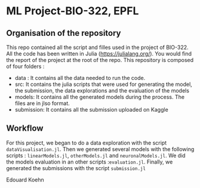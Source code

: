 # ML Project-BIO-322, EPFL

## Organisation of the repository
This repo contained all the script and filles used in the project of BIO-322. All the code has been written in Julia (https://julialang.org/). You would find the report of the project at the root of the repo. This repository is composed of four folders : 
- data : 
It contains all the data needed to run the code. 
- src:
It contains the julia scripts that were used for generating the model, the submission, the data explorations and the evaluation of the models
- models: 
It contains all the generated models during the process. The files are in jlso format.
- submission:
It contains all the submission uploaded on Kaggle

## Workflow
For this project, we began to do a data exploration with the script `dataVisualisation.jl`. Then we generated several models with the following scripts : `linearModels.jl`, `otherModels.jl` and `neuronalModels.jl`. We did the models evaluation in an other scripts :`evaluation.jl`.
Finally, we generated the submissions with the script `submission.jl`

Edouard Koehn
